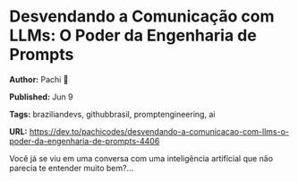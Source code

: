 # Desvendando a Comunicação com LLMs: O Poder da Engenharia de Prompts

**Author:** Pachi 🥑 

**Published:** Jun 9

**Tags:** braziliandevs, githubbrasil, promptengineering, ai

**URL:** https://dev.to/pachicodes/desvendando-a-comunicacao-com-llms-o-poder-da-engenharia-de-prompts-4406

Você já se viu em uma conversa com uma inteligência artificial que não parecia te entender muito bem?...